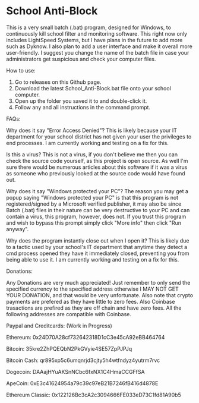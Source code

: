 # School Anti-Block
This is a very small batch (.bat) program, designed for Windows, to continuously kill school filter and monitoring software.
This right now only includes LightSpeed Systems, but I have plans in the future to add more such as Dyknow.
I also plan to add a user interface and make it overall more user-friendly.
I suggest you change the name of the batch file in case your administrators get suspicious and check your computer files.

How to use:

1. Go to releases on this Github page.
2. Download the latest School_Anti-Block.bat file onto your school computer.
3. Open up the folder you saved it to and double-click it.
4. Follow any and all instructions in the command prompt.

FAQs:

Why does it say "Error Access Denied"?
This is likely because your IT department for your school district has not given your user the privileges to end processes. I am currently working and testing on a fix for this.

Is this a virus?
This is not a virus, if you don't believe me then you can check the source code yourself, as this project is open source. As well I'm sure there would be numerous articles about this software if it was a virus as someone who previously looked at the source code would have found out.

Why does it say "Windows protected your PC"?
The reason you may get a popup saying "Windows protected your PC" is that this program is not registered/signed by a Microsoft verified publisher, it may also be since Batch (.bat) files in their nature can be very destructive to your PC and can contain a virus, this program, however, does not. If you trust this program and wish to bypass this prompt simply click "More info" then click "Run anyway".

Why does the program instantly close out when I open it?
This is likely due to a tactic used by your school's IT department that anytime they detect a cmd process opened they have it immediately closed, preventing you from being able to use it. I am currently working and testing on a fix for this.

Donations:

Any Donations are very much appreciated! Just remember to only send the specified currency to the specified address otherwise I MAY NOT GET YOUR DONATION, and that would be very unfortunate. Also note that crypto payments are prefered as they have little to zero fees. Also Coinbase trasactions are prefired as they are off chain and have zero fees. All the following addresses are compatible with Coinbase.

Paypal and Creditcards:
(Work in Progress)

Ethereum:
0x24D70A28cf732642318D1cC3e45cA92eBB464764

Bitcoin:
35kre2ZhPQEQbN2PkGVyie4SE57ZpPJPJq

Bitcoin Cash:
qr895xp5c6umqnrjd3cjty5h4wtfndyz4yutrm7rvc

Dogecoin:
DAAajHYuAKSnNCbc6fxNX1C4HmaCCGFfSA

ApeCoin:
0xE3c41624954a79c39c97eB21B7246fB416d4878E

Ethereum Classic:
0x122126Bc3cA2c3094666FE033eD73C1fd81A90b5
